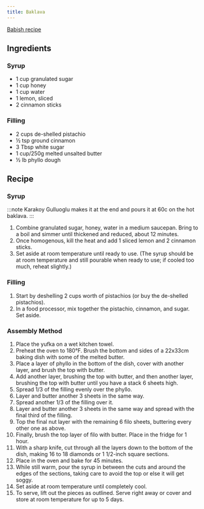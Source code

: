 ```yaml
---
title: Baklava
---
```


<a href="https://www.youtube.com/watch?v=OkzpwHodaAs">Babish recipe</a>

## Ingredients

### Syrup

- 1 cup granulated sugar
- 1 cup honey
- 1 cup water
- 1 lemon, sliced
- 2 cinnamon sticks

### Filling

- 2 cups de-shelled pistachio
- ½ tsp ground cinnamon
- 3 Tbsp white sugar
- 1 cup/250g melted unsalted butter
- ½ lb phyllo dough

## Recipe

### Syrup

:::note
Karakoy Gulluoglu makes it at the end and pours it at 60c on the hot baklava.
:::

1. Combine granulated sugar, honey, water in a medium saucepan. Bring to a boil and simmer until thickened
   and reduced, about 12 minutes.
1. Once homogenous, kill the heat and add 1 sliced lemon and 2 cinnamon sticks.
1. Set aside at room temperature until ready to use. (The syrup should be at room
   temperature and still pourable when ready to use; if cooled too much, reheat slightly.)

### Filling

1. Start by deshelling 2 cups worth of pistachios (or buy the de-shelled pistachios).
1. In a food processor, mix together the pistachio, cinnamon, and sugar. Set aside.

### Assembly Method

1. Place the yufka on a wet kitchen towel.
1. Preheat the oven to 180°F. Brush the bottom and sides of a 22x33cm baking dish with some of the melted butter.
1. Place a layer of phyllo in the bottom of the dish, cover with another layer, and brush the top with butter.
1. Add another layer, brushing the top with butter, and then another layer, brushing the top with butter until
   you have a stack 6 sheets high.
1. Spread 1/3 of the filling evenly over the phyllo.
1. Layer and butter another 3 sheets in the same way.
1. Spread another 1/3 of the filling over it.
1. Layer and butter another 3 sheets in the same way and spread with the final third of the filling.
1. Top the final nut layer with the remaining 6 filo sheets, buttering every other one as above.
1. Finally, brush the top layer of filo with butter. Place in the fridge for 1 hour.
1. With a sharp knife, cut through all the layers down to the bottom of the dish, making 16 to 18 diamonds or 1 1/2-inch square sections.
1. Place in the oven and bake for 45 minutes.
1. While still warm, pour the syrup in between the cuts and around the edges of the sections, taking care to
   avoid the top or else it will get soggy.
1. Set aside at room temperature until completely cool.
1. To serve, lift out the pieces as outlined. Serve right away or cover and store at room temperature for up to 5 days.
